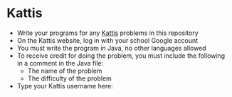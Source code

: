 # Kattis

- Write your programs for any [Kattis](https://open.kattis.com) problems in this repository
- On the Kattis website, log in with your school Google account
- You must write the program in Java, no other languages allowed
- To receive credit for doing the problem, you must include the following in a comment in the Java file:
  - The name of the problem
  - The difficulty of the problem
- Type your Kattis username here: 
